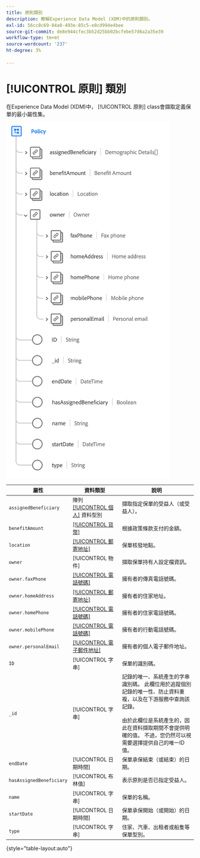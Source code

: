 ```yaml
---
title: 原則類別
description: 瞭解Experience Data Model (XDM)中的原則類別。
exl-id: 56cc8c69-84a0-493e-85c5-e0cd994e4bee
source-git-commit: de8e944cfec3b52d25bb02bcfebe57d6a2a35e39
workflow-type: tm+mt
source-wordcount: '237'
ht-degree: 3%

---
```


# [!UICONTROL 原則] 類別

在Experience Data Model (XDM)中， [!UICONTROL 原則] class會擷取定義保單的最小屬性集。

![](../images/classes/policy.png)

| 屬性 | 資料類型 | 說明 |
| --- | --- | --- |
| `assignedBeneficiary` | 陣列 [[!UICONTROL 個人]](../data-types/person.md) 資料型別 | 擷取指定保單的受益人（或受益人）。 |
| `benefitAmount` | [[!UICONTROL 貨幣]](../data-types/currency.md) | 根據政策條款支付的金額。 |
| `location` | [[!UICONTROL 郵寄地址]](../data-types/postal-address.md) | 保單核發地點。 |
| `owner` | [!UICONTROL 物件] | 擷取保單持有人設定檔資訊。 |
| `owner.faxPhone` | [[!UICONTROL 電話號碼]](../data-types/phone-number.md) | 擁有者的傳真電話號碼。 |
| `owner.homeAddress` | [[!UICONTROL 郵寄地址]](../data-types/postal-address.md) | 擁有者的住家地址。 |
| `owner.homePhone` | [[!UICONTROL 電話號碼]](../data-types/phone-number.md) | 擁有者的住家電話號碼。 |
| `owner.mobilePhone` | [[!UICONTROL 電話號碼]](../data-types/phone-number.md) | 擁有者的行動電話號碼。 |
| `owner.personalEmail` | [[!UICONTROL 電子郵件地址]](../data-types/email-address.md) | 擁有者的個人電子郵件地址。 |
| `ID` | [!UICONTROL 字串] | 保單的識別碼。 |
| `_id` | [!UICONTROL 字串] | 記錄的唯一、系統產生的字串識別碼。 此欄位用於追蹤個別記錄的唯一性、防止資料重複，以及在下游服務中查詢該記錄。<br><br>由於此欄位是系統產生的，因此在資料擷取期間不會提供明確的值。 不過，您仍然可以視需要選擇提供自己的唯一ID值。 |
| `endDate` | [!UICONTROL 日期時間] | 保單承保結束（或結束）的日期。 |
| `hasAssignedBeneficiary` | [!UICONTROL 布林值] | 表示原則是否已指定受益人。 |
| `name` | [!UICONTROL 字串] | 保單的名稱。 |
| `startDate` | [!UICONTROL 日期時間] | 保單承保開始（或開始）的日期。 |
| `type` | [!UICONTROL 字串] | 住家、汽車、出租者或船隻等保單型別。 |

{style="table-layout:auto"}
